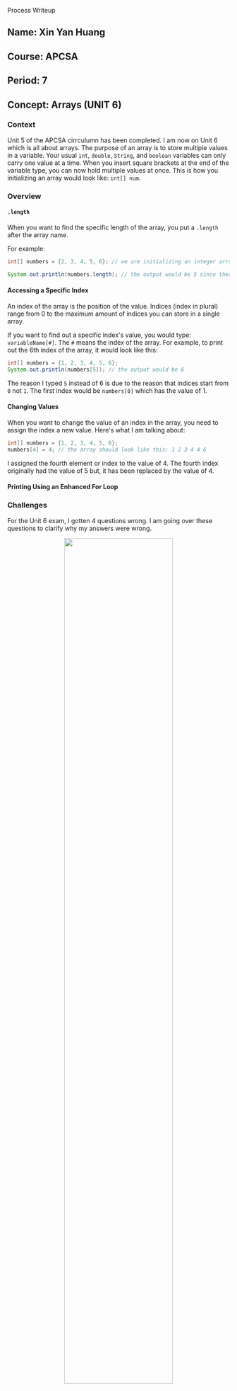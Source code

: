 Process Writeup
## Name: Xin Yan Huang
## Course: APCSA
## Period: 7
## Concept: Arrays (UNIT 6)

### Context
Unit 5 of the APCSA cirrculumn has been completed. I am now on Unit 6 which is all about arrays. The purpose of an array is to store multiple values in a variable. Your usual `int`, `double`, `String`, and `boolean` variables can only carry one value at a time. When you insert square brackets at the end of the variable type, you can now hold multiple values at once. This is how you initializing an array would look like: `int[] num`.

### Overview
#### `.length`
When you want to find the specific length of the array, you put a `.length` after the array name.

For example:
```java
int[] numbers = {2, 3, 4, 5, 6}; // we are initializing an integer array to hold these values

System.out.println(numbers.length); // the output would be 5 since there are 5 values in total in the array
```

#### Accessing a Specific Index
An index of the array is the position of the value. Indices (index in plural) range from 0 to the maximum amount of indices you can store in a single array.

If you want to find out a specific index's value, you would type: `variableName[#]`. The `#` means the index of the array. For example, to print out the 6th index of the array, it would look like this:
```java
int[] numbers = {1, 2, 3, 4, 5, 6};
System.out.println(numbers[5]); // the output would be 6
```

The reason I typed `5` instead of 6 is due to the reason that indices start from `0` not `1`. The first index would be `numbers[0]` which has the value of 1.

#### Changing Values
When you want to change the value of an index in the array, you need to assign the index a new value. Here's what I am talking about:
```java
int[] numbers = {1, 2, 3, 4, 5, 6};
numbers[4] = 4; // the array should look like this: 1 2 3 4 4 6
```
I assigned the fourth element or index to the value of 4. The fourth index originally had the value of 5 but, it has been replaced by the value of 4.

#### Printing Using an Enhanced For Loop



### Challenges
For the Unit 6 exam, I gotten 4 questions wrong. I am going over these questions to clarify why my answers were wrong.

<p align="center">
<img src="writeup-images/apcsa-mistake-25.png" width="70%">
</p>

For the first question, I wasn't completely sure what the question was asking. I do know that the method `s()` returns an array of String. The only options I am left is `return {"apple", "banana", "orange"};` and `return new String[] {"apple", "banana", "orange"};`. I chose the first option because I thought `words` already had an array with values. However, my assumption turned into a mistake. `String[] words` didn't actually have an array with values mentioned. You would need to return a new String array because you want `words` to have an array of values you specifically want and changing the values of each element is more difficult to do. 


<p align="center">
<img src="writeup-images/apcsa-mistake-26.png" width="60%" height="60%">
</p>

For question 3, the question is asking us to find the code that will print the index that is divisible by 3. My answer choice prints the index number which I clearly didn't see. I didn't check if the code will actually print the value of the index. For my answer choice to be correct, the code will need to be this: `System.out.println(nums[k]);` instead of `System.out.println(k);`. The letter, `k`, represents the index in the array.

<p align="center">
<img src="writeup-images/apcsa-mistake-27.png" width="70%">
</p>

For question 8, this is the question that I should have not gotten wrong. I didn't change the answer when I submitted this exam. I first originally chose the incorrect answer, `Returns true if each element of the array is greater than the element after`. Then, I went to work on the other questions as I had more difficulty solving those questions. Next, I came back to this question to spend more time because I knew my answer choice was wrong. We first look at the condition, `nums[i] < nums[i - 1]`. The current element has to be less than the previous element in order for this condition to be true. The answer choice should contain at least a `less than`. If we look at the options, there is only two options. The options are `Returns true if each element of the array is less than or equal to the element after.` and `Returns true if each element of the array is less than the element after`.

<p align="center">
<img src="writeup-images/apcsa-mistake-28.png" width="70%" height="70%">
</p>

For question 16, I didn't spend enough time to answer this question clearly. I now have more time to notice my mistake. My answer choice was a random option that I chose. My answer says `The index of the last element in the array before position n which has the same value as the element at position n` which is incorrect because inside the condition, `result` would have been assigned to `k - 1` in order to return the index of the element before position `n`. The other option like `The value of the element at position n.` is incorrect because `result` holds the index value not the value of the element. The third option which is `The index of the first element in the array which has the same value as the element position n.` is also incorrect because if there is another element of the array after the first element that has the same value as the element at position `n`, the variable `result` would assign that index. I wish that I have spent more time in this question instead of the others.

### Takeaways
* Always look at the entire answer choice before deciding which answer choice to choose from
* Use your time wisely
*


